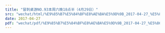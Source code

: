 ```yaml
---
title: "冒刺桌游NO.93本周六晚18点半（4月29日）"
src: "wechat/html/%E9%85%B7%E5%84%BF%E8%AE%BA%E5%9D%9B_2017-04-27_%E5%86%92%E5%88%BA%E6%A1%8C%E6%B8%B8NO.93%E6%9C%AC%E5%91%A8%E5%85%AD%E6%99%9A18%E7%82%B9%E5%8D%8A%EF%BC%884%E6%9C%8829%E6%97%A5%EF%BC%89.html"
date: 2017-04-27
pdf: "wechat/pdf/%E9%85%B7%E5%84%BF%E8%AE%BA%E5%9D%9B_2017-04-27_%E5%86%92%E5%88%BA%E6%A1%8C%E6%B8%B8NO.93%E6%9C%AC%E5%91%A8%E5%85%AD%E6%99%9A18%E7%82%B9%E5%8D%8A%EF%BC%884%E6%9C%8829%E6%97%A5%EF%BC%89.pdf"
---
```

